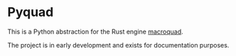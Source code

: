 # Pyquad

This is a Python abstraction for the Rust engine [macroquad](https://github.com/not-fl3/macroquad).

The project is in early development and exists for documentation purposes.
